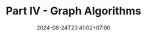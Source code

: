 ---
weight: 2400
title: "Part IV - Graph Algorithms"
description: ""
icon: "article"
date: "2024-08-24T23:41:02+07:00"
lastmod: "2024-08-24T23:41:02+07:00"
draft: false
toc: true
---